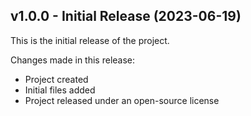 ## v1.0.0 - Initial Release (2023-06-19)

This is the initial release of the project.

Changes made in this release:

- Project created
- Initial files added
- Project released under an open-source license
